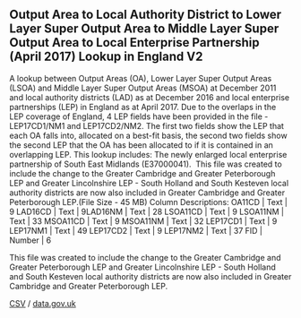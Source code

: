 ## Output Area to Local Authority District to Lower Layer Super Output Area to Middle Layer Super Output Area to Local Enterprise Partnership (April 2017) Lookup in England V2

A lookup between Output Areas (OA), Lower Layer Super Output Areas (LSOA) and Middle Layer Super Output Areas (MSOA) at December 2011 and local authority districts (LAD) as at December 2016 and local enterprise partnerships (LEP) in England as at April 2017. Due to the overlaps in the LEP coverage of England, 4 LEP fields have been provided in the file - LEP17CD1/NM1 and LEP17CD2/NM2. The first two fields show the LEP that each OA falls into, allocated on a best-fit basis, the second two fields show the second LEP that the OA has been allocated to if it is contained in an overlapping LEP. This lookup includes: The newly enlarged local enterprise partnership of South East Midlands (E37000041).  This
file was created to include the change to the Greater Cambridge and Greater
Peterborough LEP and Greater Lincolnshire LEP - South Holland and South
Kesteven local authority districts are now also included in Greater Cambridge
and Greater Peterborough LEP.(File Size - 45 MB) Column Descriptions:  OA11CD | Text | 9 LAD16CD | Text | 9LAD16NM | Text | 28 LSOA11CD | Text | 9 LSOA11NM | Text | 33 MSOA11CD | Text | 9 MSOA11NM | Text | 32 LEP17CD1 | Text | 9 LEP17NM1 | Text | 49 LEP17CD2 | Text | 9 LEP17NM2 | Text | 37 FID | Number | 6 

This
file was created to include the change to the Greater Cambridge and Greater
Peterborough LEP and Greater Lincolnshire LEP - South Holland and South
Kesteven local authority districts are now also included in Greater Cambridge
and Greater Peterborough LEP.

[CSV](csv/235.csv) / [data.gov.uk](https://data.gov.uk/dataset/300adf85-9bd3-4c5b-bfcb-36ff280981d6/output-area-to-local-authority-district-to-lower-layer-super-output-area-to-middle-layer-super-output-area-to-local-enterprise-partnership-april-2017-lookup-in-england-v2)

